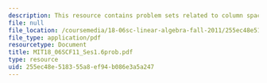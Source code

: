 ```yaml
---
description: This resource contains problem sets related to column space and nullspace.
file: null
file_location: /coursemedia/18-06sc-linear-algebra-fall-2011/255ec48e518355a8ef94b086e3a5a247_MIT18_06SCF11_Ses1.6prob.pdf
file_type: application/pdf
resourcetype: Document
title: MIT18_06SCF11_Ses1.6prob.pdf
type: resource
uid: 255ec48e-5183-55a8-ef94-b086e3a5a247
---
```

